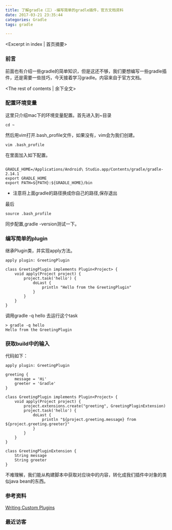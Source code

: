 ```yaml
---
title: 了解gradle（三）-编写简单的gradle插件，官方文档资料
date: 2017-03-21 23:35:44
categories: Gradle
tags: gradle

---
```

<Excerpt in index | 首页摘要>
### 前言

前面也有介绍一些gradle的简单知识，但是这还不够，我们要想编写一些gradle插件，还是需要一些技巧，今天接着学习gradle。内容来自于官方文档。


<!-- more -->
<The rest of contents | 余下全文>

### 配置环境变量

这里只介绍mac下的环境变量配置。首先进入到~目录

```
cd ~
```

然后用vim打开.bash_profile文件，如果没有，vim会为我们创建。

```
vim .bash_profile
```

在里面加入如下配置。

```

GRADLE_HOME=/Applications/Android\ Studio.app/Contents/gradle/gradle-2.14.1
export GRADLE_HOME
export PATH=${PATH}:${GRADLE_HOME}/bin

```

* 注意将上面gradle的路径换成你自己的路径,保存退出

最后

```
source .bash_profile
```

同步配置,gradle -version测试一下。

### 编写简单的plugin

继承Plugin类，并实现apply方法。

```
apply plugin: GreetingPlugin

class GreetingPlugin implements Plugin<Project> {
    void apply(Project project) {
        project.task('hello') {
            doLast {
                println "Hello from the GreetingPlugin"
            }
        }
    }
}
```

调用gradle -q hello 去运行这个task

```
> gradle -q hello
Hello from the GreetingPlugin
```

### 获取build中的输入

代码如下：


```
apply plugin: GreetingPlugin

greeting {
    message = 'Hi'
    greeter = 'Gradle'
}

class GreetingPlugin implements Plugin<Project> {
    void apply(Project project) {
        project.extensions.create("greeting", GreetingPluginExtension)
        project.task('hello') {
            doLast {
                println "${project.greeting.message} from ${project.greeting.greeter}"
            }
        }
    }
}

class GreetingPluginExtension {
    String message
    String greeter
}
```

不难理解，我们能从构建脚本中获取对应块中的内容，转化成我们插件中对象的类似java bean的东西。


### 参考资料

[Writing Custom Plugins](https://docs.gradle.org/current/userguide/custom_plugins.html)


### 最近访客
<ul class="ds-recent-visitors" data-num-items="46" data-avatar-size="40"></ul>